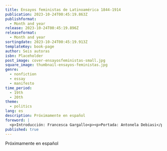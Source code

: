 ```yaml
---
title: Ensayos feministas de Latinoamérica 1844-1914
publication: 2023-10-24T00:45:19.863Z
publishformat:
  - Month and year
release: 2023-10-24T00:45:19.896Z
releaseformat:
  - Month and year
sortingdate: 2023-10-24T00:45:19.913Z
templateKey: book-page
author: Seis autoras
isbn: Placeholder
post_image: cover-ensayosfeministas-small.jpg
square_image: thumbnail-ensayos-feministas.jpg
genre:
  - nonfiction
  - essay
  - manifesto
time_period:
  - 19th
  - 20th
theme:
  - politics
lang: es
description: Próximamente en español
foreword: |
  <p>Introducción: Francesca Gargallo<p><p>Portada: Antonela Debiasi</p>
published: true
---
```

Próximamente en español